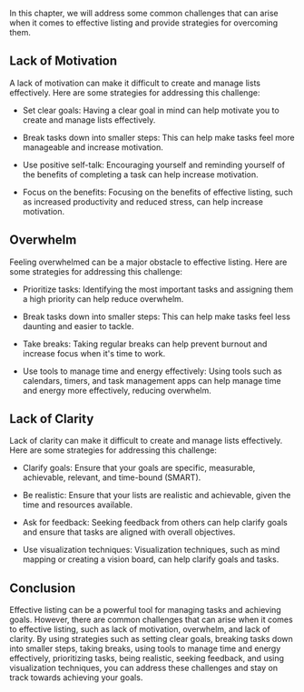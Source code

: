 
In this chapter, we will address some common challenges that can arise when it comes to effective listing and provide strategies for overcoming them.

Lack of Motivation
------------------

A lack of motivation can make it difficult to create and manage lists effectively. Here are some strategies for addressing this challenge:

* Set clear goals: Having a clear goal in mind can help motivate you to create and manage lists effectively.

* Break tasks down into smaller steps: This can help make tasks feel more manageable and increase motivation.

* Use positive self-talk: Encouraging yourself and reminding yourself of the benefits of completing a task can help increase motivation.

* Focus on the benefits: Focusing on the benefits of effective listing, such as increased productivity and reduced stress, can help increase motivation.

Overwhelm
---------

Feeling overwhelmed can be a major obstacle to effective listing. Here are some strategies for addressing this challenge:

* Prioritize tasks: Identifying the most important tasks and assigning them a high priority can help reduce overwhelm.

* Break tasks down into smaller steps: This can help make tasks feel less daunting and easier to tackle.

* Take breaks: Taking regular breaks can help prevent burnout and increase focus when it's time to work.

* Use tools to manage time and energy effectively: Using tools such as calendars, timers, and task management apps can help manage time and energy more effectively, reducing overwhelm.

Lack of Clarity
---------------

Lack of clarity can make it difficult to create and manage lists effectively. Here are some strategies for addressing this challenge:

* Clarify goals: Ensure that your goals are specific, measurable, achievable, relevant, and time-bound (SMART).

* Be realistic: Ensure that your lists are realistic and achievable, given the time and resources available.

* Ask for feedback: Seeking feedback from others can help clarify goals and ensure that tasks are aligned with overall objectives.

* Use visualization techniques: Visualization techniques, such as mind mapping or creating a vision board, can help clarify goals and tasks.

Conclusion
----------

Effective listing can be a powerful tool for managing tasks and achieving goals. However, there are common challenges that can arise when it comes to effective listing, such as lack of motivation, overwhelm, and lack of clarity. By using strategies such as setting clear goals, breaking tasks down into smaller steps, taking breaks, using tools to manage time and energy effectively, prioritizing tasks, being realistic, seeking feedback, and using visualization techniques, you can address these challenges and stay on track towards achieving your goals.


